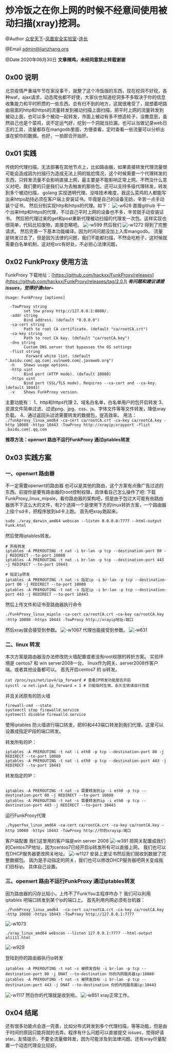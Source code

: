# 炒冷饭之在你上网的时候不经意间使用被动扫描(xray)挖洞。
@Author [众安天下](http://www.allsec.cn)-[凤凰安全实验室](http://www.allsec.cn)-[连长](http://lianzhang.org)

@Email admin@lianzhang.org

@Date 2020年06月30日
**文章辣鸡，未经同意禁止转载谢谢**

## 0x00 说明
  北京疫情严重端午节在家没事干，就整了这个冷饭版的东西，现在挖洞不好挖，各种waf，ajax请求，动态爬虫都不好使，大家伙也知道挖洞多不多取决于你的信息收集能力和平时积攒的一些东西。总有扫不到的地方，这就很难受了，就想着吧路由层面的http和https的流量转发到被动扫描上面扫描，把平时上网的流量转发到 被动上面，也可以多个被动一起转发，市面上被动有多不想造轮子，没撒意思，虽然自己也是个菜鸡，说不定运气好，挖到一个洞就当捡漏，也可以当做记录web日志的工具，流量都存在mangodb里面，方便查看，定时查看一些流量可以分析出谁在偷你的数据。也好，一拍即合开始肝。

## 0x01 实践
 传统的代理扫描，无法部署在其他节点上，比如路由器，如果直接转发代理流量很可能会造成因为扫描行为造成无法上网的尴尬情况，这个时候需要一个代理转发的东西，只转发流量不会影响直接上网，最主要是不能影响正常上网，不然没什么意义对吧，我们要的只是我们认为去触发的那些包。还可以支持多级代理转发，转发到多个被动扫描，
golang 实现透明代理。没啥技术难度，我这么菜鸡的人都能写出来https劫持必须在客户端上安装证书。毕竟是自己的设备无妨，辛苦一点手动装个证书。
然后分别实现http和https的代理。如下：
![-w628](http://mweb.03sec.com/15931926573639.jpg)
直接github 干一个出来http和https的代理，不过自己平时上网的设备也不多，辛苦就手动安装证书。
然后把代理过来的get和post重新代理被动扫描的代理发一次包。这样实现也很简单，代码比较废物，直接忽略吧。
![-w599](http://mweb.03sec.com/15932380400120.jpg)
然后我们
![-w1272](http://mweb.03sec.com/15932380620161.jpg)
得到了完整 请求。
然后完善一下基本功能编译。因为时间问题没加上入库mangodb。
流量是转发过去了，但是因为法律的问题，我们不能都扫描，不然会吃枪子，这时候就需要白名单机制，这对挖src有好处，不必担心法律问题，
## 0x02 FunkProxy 使用方法
FunkProxy 下载地址：[https://github.com/hackxx/FunkProxy/releases](https://github.com/hackxx/FunkProxy/releases/tag/2.0.1)
**_有问题和建议请提issues，觉得好请star~_**
```shell script
Usage: FunkProxy [options]

  -TowProxy string
        set tow proxy http://127.0.0.1:8080/.
  -addr string
        Bind address. (default "0.0.0.0")
  -ca-cert string
        Path to root CA certificate. (default "ca/rootCA.crt")
  -ca-key string
        Path to root CA key. (default "ca/rootCA.key")
  -dns string
        Custom DNS server that bypasses the OS settings
  -flist string
         Forward white list. (default ".baidu.com|.qq.com|.vulnweb.com|.javaweb.org")
  -h    Shows usage options.
  -http uint
        Bind port (HTTP mode). (default 10080)
  -https uint
        Bind port (SSL/TLS mode). Requires --ca-cert and --ca-key. (default 10443)
  -v    Shows FunkProxy version.
```
主要功能有：
1、http和https代理
2、域名白名单，白名单用户的包开启转发
3、资源文件简单过滤、过滤png、jpg、css、js、字体文件等等文件转发，降低xray负载。
4、通过返回头过滤需要转发的数据包，提高效率。
用法：
`./funkproxy_linux_amd64 -ca-cert ca/rootCA.crt -ca-key ca/rootCA.key -http 10080 -https 10443 -TowProxy http://xrayip:xrayport -flist .baidu.com|.qq.com`

**推荐方法：openwrt 路由不运行FunkProxy 通过iptables转发**

## 0x03 实践方案
### 一、openwrt 路由器
  不一定需要openwrt的路由器 也可以是其他的路由，这个方案有点像广告过滤的东西。前提你是要有路由器的root控制权限，具体看自己怎么操作了吧:
下载 FunkProxy_linux_mipsle，看你路由器的架构吧，但是由于包过大可能有些路由器放不下这么大的文件，有2个选择一个是使用下方的linux转折方案，一个路由器上挂个sd卡，把程序放到sd卡上跑。
首先吧xray跑起来。
```shell script
sudo ./xray_darwin_amd64 webscan --listen 0.0.0.0:7777 --html-output Funk.html
```
然后使用iptables转发。

```shell script
# 所有转发
iptables -A PREROUTING -t nat -i br-lan -p tcp --destination-port 80 -j REDIRECT --to-port 10080
iptables -A PREROUTING -t nat -i br-lan -p tcp --destination-port 443 -j REDIRECT --to-port 10443

# 指定ip转发
iptables -A PREROUTING -t nat -s 指定ip -i br-lan -p tcp --destination-port 80 -j REDIRECT --to-port 10080
iptables -A PREROUTING -t nat -s 指定ip -i br-lan -p tcp --destination-port 443 -j REDIRECT --to-port 10443
```
然后上传文件和证书至路由器执行命令

```shell script
./FunkProxy_linux_mipsle -ca-cert ca/rootCA.crt -ca-key ca/rootCA.key -http 10080 -https 10443 -TowProxy http://xrayip地址:端口
```
然后xray就会接受到参数。
![-w1067](http://mweb.03sec.com/15935001915490.jpg)
代理也能接受到参数。
![-w631](http://mweb.03sec.com/15935008309028.jpg)





### 二、linux 转发
本次方案是路由器没办法修改防火墙配置或者没有root权限的转折方案。
实验环境是 centos7 和 win server2008一台。
linux作为网关、server2008作客户端。或者其他设备都可以。
首先开启centos7 的 ip转发。

```shell script
cat /proc/sys/net/ipv4/ip_forward # 查看IP转发功能是否开启
sysctl -w net.ipv4.ip_forward = 1 # 只能临时生效，永久生效请自行百度
```
并且关闭原有的防火墙
```shell script
firewall-cmd --state
systemctl stop firewalld.service
systemctl disable firewalld.service
```
使用iptables 防火墙进行端口转发，把80和443端口转发到我们代理。这里可以设置成指定IP段的端口转发。

转发所有的IP：
```shell script
iptables -A PREROUTING -t nat -i eth0 -p tcp --destination-port 80 -j REDIRECT --to-port 10080
iptables -A PREROUTING -t nat -i eth0 -p tcp --destination-port 443 -j REDIRECT --to-port 10443
```
转发指定的IP：
```shell script

iptables -A PREROUTING -t nat -s 需要转发的ip -i eth0 -p tcp --destination-port 80 -j REDIRECT --to-port 10080
iptables -A PREROUTING -t nat -s 需要转发的ip -i eth0 -p tcp --destination-port 443 -j REDIRECT --to-port 10443
```


运行FunkProxy代理

```shell script
./hyperfox_linux_amd64 -ca-cert ca/rootCA.crt -ca-key ca/rootCA.key -http 10080 -https 10443 -TowProxy http://你的xrayip:端口

```
客户端配置
我们这里用的客户端是win server 2008 
![-w391](http://mweb.03sec.com/15933334023790.jpg)
把网关配置成我们的Centos7IP地址，因为centos7已经开启ip转发所有可以直接上网，
我们也可以在DHCP服务器更改网关地址。
![-w1127](http://mweb.03sec.com/15933347771851.jpg)
安装上更证书然后我们就收到数据了完整数据包。
因为是手动指定的网关，我们也可以修改DHCP服务器吧网关变成我们目标ip。
具体自己设置。


### 三、openwrt 路由不运行FunkProxy 通过iptables转发
因为路由器的闪存比较小，上传不了FunkYou主程序咋办？
我们可以利用iptables 吧端口转发到某个ip的端口上。
首先利用内网必须有台机器：

```shell script
./FunkProxy_linux_amd64  -ca-cert ca/rootCA.crt -ca-key ca/rootCA.key -http 10080 -https 10443 -TowProxy http://127.0.0.1:7777
```
![-w1073](http://mweb.03sec.com/15935076924264.jpg)

```shell script
./xray_linux_amd64 webscan --listen 127.0.0.1:7777 --html-output ali111.html
```

![-w929](http://mweb.03sec.com/15935076824739.jpg)

登陆到你的路由器执行ip转发

```shell script
iptables -A PREROUTING -t nat -s 被转发目标 -i br-lan -p tcp --destination-port 80 -j DNAT --to-destination 你的内网服务器ip:10080
iptables -A PREROUTING -t nat -s 被转发目标 -i br-lan -p tcp --destination-port 443 -j DNAT --to-destination 你的内网服务器ip:10443
```
![-w1117](http://mweb.03sec.com/15935082015537.jpg)
然后你的代理就是收到啦。
![-w851](http://mweb.03sec.com/15935082237383.jpg)
xray正常工作。

## 0x04 结尾
  还有很多功能点会逐一完善，比如分布式转发到多个代理扫描，等等功能，但是由于时间的原因只能将就的去弄。程序有什么问题可以直接提交 issues，觉得好请star。友情提示，不要全流量做转发，因为可能涉及到法律问题。还有xray尽量配置一个动态代理会比较好。

